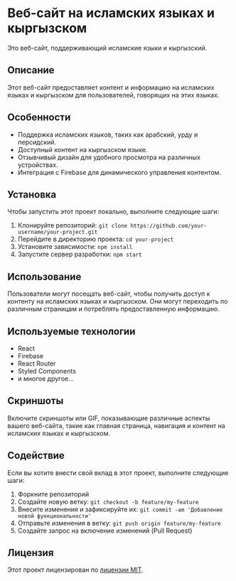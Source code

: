 # Веб-сайт на исламских языках и кыргызском

Это веб-сайт, поддерживающий исламские языки и кыргызский.

## Описание

Этот веб-сайт предоставляет контент и информацию на исламских языках и кыргызском для пользователей, говорящих на этих языках.

## Особенности

- Поддержка исламских языков, таких как арабский, урду и персидский.
- Доступный контент на кыргызском языке.
- Отзывчивый дизайн для удобного просмотра на различных устройствах.
- Интеграция с Firebase для динамического управления контентом.

## Установка

Чтобы запустить этот проект локально, выполните следующие шаги:

1. Клонируйте репозиторий: `git clone https://github.com/your-username/your-project.git`
2. Перейдите в директорию проекта: `cd your-project`
3. Установите зависимости: `npm install`
4. Запустите сервер разработки: `npm start`

## Использование

Пользователи могут посещать веб-сайт, чтобы получить доступ к контенту на исламских языках и кыргызском. Они могут переходить по различным страницам и потреблять предоставленную информацию.

## Используемые технологии

- React
- Firebase
- React Router
- Styled Components
- и многое другое...

## Скриншоты

Включите скриншоты или GIF, показывающие различные аспекты вашего веб-сайта, такие как главная страница, навигация и контент на исламских языках и кыргызском.

## Содействие

Если вы хотите внести свой вклад в этот проект, выполните следующие шаги:

1. Форкните репозиторий
2. Создайте новую ветку: `git checkout -b feature/my-feature`
3. Внесите изменения и зафиксируйте их: `git commit -am 'Добавление новой функциональности'`
4. Отправьте изменения в ветку: `git push origin feature/my-feature`
5. Создайте запрос на включение изменений (Pull Request)

## Лицензия

Этот проект лицензирован по [лицензии MIT](LICENSE).
